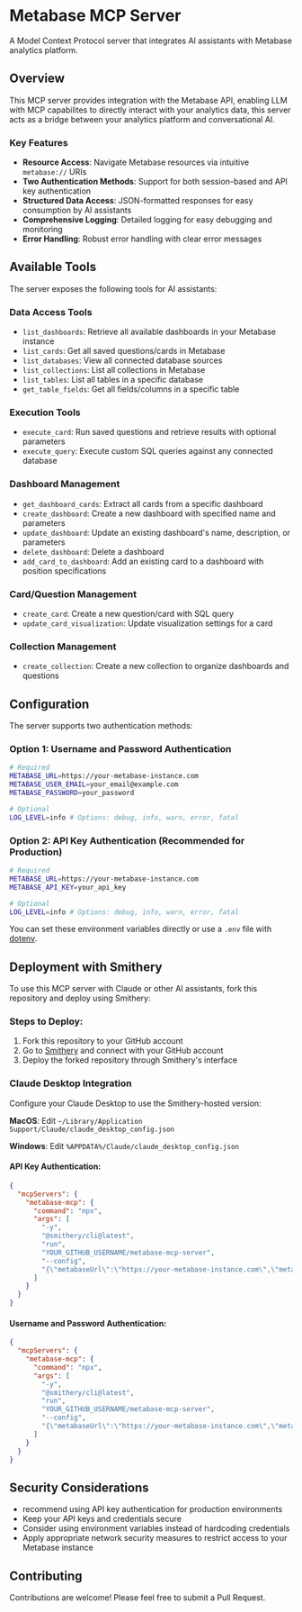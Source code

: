 # Metabase MCP Server

A Model Context Protocol server that integrates AI assistants with Metabase analytics platform.

## Overview

This MCP server provides integration with the Metabase API, enabling LLM with MCP capabilites to directly interact with your analytics data, this server acts as a bridge between your analytics platform and conversational AI.

### Key Features

- **Resource Access**: Navigate Metabase resources via intuitive `metabase://` URIs
- **Two Authentication Methods**: Support for both session-based and API key authentication
- **Structured Data Access**: JSON-formatted responses for easy consumption by AI assistants
- **Comprehensive Logging**: Detailed logging for easy debugging and monitoring
- **Error Handling**: Robust error handling with clear error messages

## Available Tools

The server exposes the following tools for AI assistants:

### Data Access Tools
- `list_dashboards`: Retrieve all available dashboards in your Metabase instance
- `list_cards`: Get all saved questions/cards in Metabase
- `list_databases`: View all connected database sources
- `list_collections`: List all collections in Metabase
- `list_tables`: List all tables in a specific database
- `get_table_fields`: Get all fields/columns in a specific table

### Execution Tools
- `execute_card`: Run saved questions and retrieve results with optional parameters
- `execute_query`: Execute custom SQL queries against any connected database

### Dashboard Management
- `get_dashboard_cards`: Extract all cards from a specific dashboard
- `create_dashboard`: Create a new dashboard with specified name and parameters
- `update_dashboard`: Update an existing dashboard's name, description, or parameters
- `delete_dashboard`: Delete a dashboard
- `add_card_to_dashboard`: Add an existing card to a dashboard with position specifications

### Card/Question Management
- `create_card`: Create a new question/card with SQL query
- `update_card_visualization`: Update visualization settings for a card

### Collection Management
- `create_collection`: Create a new collection to organize dashboards and questions

## Configuration

The server supports two authentication methods:

### Option 1: Username and Password Authentication

```bash
# Required
METABASE_URL=https://your-metabase-instance.com
METABASE_USER_EMAIL=your_email@example.com
METABASE_PASSWORD=your_password

# Optional
LOG_LEVEL=info # Options: debug, info, warn, error, fatal
```

### Option 2: API Key Authentication (Recommended for Production)

```bash
# Required
METABASE_URL=https://your-metabase-instance.com
METABASE_API_KEY=your_api_key

# Optional
LOG_LEVEL=info # Options: debug, info, warn, error, fatal
```

You can set these environment variables directly or use a `.env` file with [dotenv](https://www.npmjs.com/package/dotenv).

## Deployment with Smithery

To use this MCP server with Claude or other AI assistants, fork this repository and deploy using Smithery:

### Steps to Deploy:

1. Fork this repository to your GitHub account
2. Go to [Smithery](https://smithery.dev) and connect with your GitHub account
3. Deploy the forked repository through Smithery's interface

### Claude Desktop Integration

Configure your Claude Desktop to use the Smithery-hosted version:

**MacOS**: Edit `~/Library/Application Support/Claude/claude_desktop_config.json`

**Windows**: Edit `%APPDATA%/Claude/claude_desktop_config.json`

#### API Key Authentication:

```json
{
  "mcpServers": {
    "metabase-mcp": {
      "command": "npx",
      "args": [
        "-y",
        "@smithery/cli@latest",
        "run",
        "YOUR_GITHUB_USERNAME/metabase-mcp-server",
        "--config",
        "{\"metabaseUrl\":\"https://your-metabase-instance.com\",\"metabaseApiKey\":\"your_api_key\",\"metabasePassword\":\"\",\"metabaseUserEmail\":\"\"}"
      ]
    }
  }
}
```

#### Username and Password Authentication:

```json
{
  "mcpServers": {
    "metabase-mcp": {
      "command": "npx",
      "args": [
        "-y",
        "@smithery/cli@latest",
        "run",
        "YOUR_GITHUB_USERNAME/metabase-mcp-server",
        "--config",
        "{\"metabaseUrl\":\"https://your-metabase-instance.com\",\"metabaseApiKey\":\"\",\"metabasePassword\":\"your_password\",\"metabaseUserEmail\":\"your_email@example.com\"}"
      ]
    }
  }
}
```

## Security Considerations

- recommend using API key authentication for production environments
- Keep your API keys and credentials secure
- Consider using environment variables instead of hardcoding credentials
- Apply appropriate network security measures to restrict access to your Metabase instance

## Contributing

Contributions are welcome! Please feel free to submit a Pull Request.

